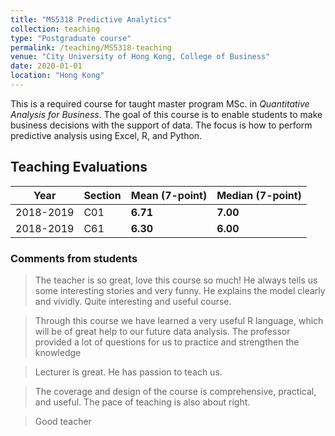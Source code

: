 ```yaml
---
title: "MS5318 Predictive Analytics"
collection: teaching
type: "Postgraduate course"
permalink: /teaching/MS5318-teaching
venue: "City University of Hong Kong, College of Business"
date: 2020-01-01
location: "Hong Kong"
---
```


This is a required course for taught master program MSc. in _Quantitative Analysis for Business_. The goal of this course is to enable students to make business decisions with the support of data. The focus is how to perform predictive analysis using Excel, R, and Python.

## Teaching Evaluations


Year | Section | Mean (7-point) | Median (7-point)
--- | --- | --- | ---
2018-2019 | C01 | **6.71** | **7.00**
2018-2019 | C61 | **6.30** | **6.00**

### Comments from students
> The teacher is so great, love this course so much! He always tells us some interesting stories and very funny. He explains the model clearly and vividly. Quite interesting and useful course.

> Through this course we have learned a very useful R language, which will be of great help to our future data analysis. The professor provided a lot of questions for us to practice and strengthen the knowledge

> Lecturer is great. He has passion to teach us.

> The coverage and design of the course is comprehensive, practical, and useful. The pace of teaching is also about
right.

> Good teacher
